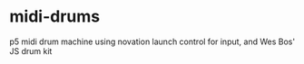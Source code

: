 # midi-drums
p5 midi drum machine using novation launch control for input, and Wes Bos' JS drum kit
